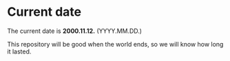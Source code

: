 # Current date

The current date is **2000.11.12.** (YYYY.MM.DD.)

This repository will be good when the world ends, so we will know how long it lasted.